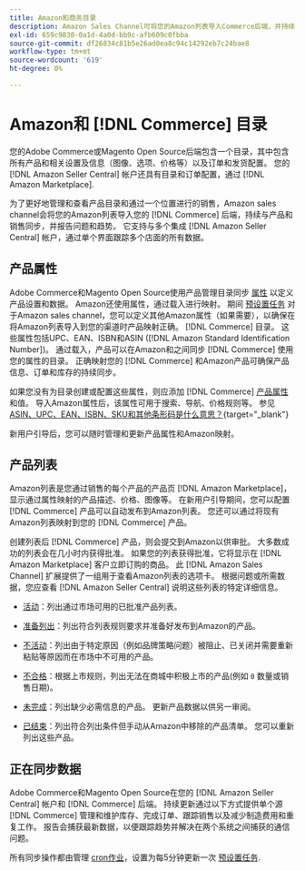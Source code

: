 ```yaml
---
title: Amazon和商务目录
description: Amazon Sales Channel可将您的Amazon列表导入Commerce后端，并持续与产品和销售同步。
exl-id: 659c9830-0a1d-4a0d-bb9c-afb609c0fbba
source-git-commit: df26834c81b5e26ad0ea8c94c14292eb7c24bae8
workflow-type: tm+mt
source-wordcount: '619'
ht-degree: 0%

---
```


# Amazon和 [!DNL Commerce] 目录

您的Adobe Commerce或Magento Open Source后端包含一个目录，其中包含所有产品和相关设置及信息（图像、选项、价格等）以及订单和发货配置。 您的 [!DNL Amazon Seller Central] 帐户还具有目录和订单配置，通过 [!DNL Amazon Marketplace].

为了更好地管理和查看产品目录和通过一个位置进行的销售，Amazon sales channel会将您的Amazon列表导入您的 [!DNL Commerce] 后端，持续与产品和销售同步，并报告问题和趋势。 它支持与多个集成 [!DNL Amazon Seller Central] 帐户，通过单个界面跟踪多个店面的所有数据。

## 产品属性

Adobe Commerce和Magento Open Source使用产品管理目录同步 [属性](https://experienceleague.adobe.com/docs/commerce-admin/catalog/product-attributes/product-attributes.html) 以定义产品设置和数据。 Amazon还使用属性，通过载入进行映射。 期间 [预设置任务](./amazon-pre-setup-tasks.md) 对于Amazon sales channel，您可以定义其他Amazon属性（如果需要），以确保在将Amazon列表导入到您的渠道时产品映射正确。 [!DNL Commerce] 目录。 这些属性包括UPC、EAN、ISBN和ASIN ([!DNL Amazon Standard Identification Number])。 通过载入，产品可以在Amazon和之间同步 [!DNL Commerce] 使用您的属性的目录。 正确映射您的 [!DNL Commerce] 和Amazon产品可确保产品信息、订单和库存的持续同步。

如果您没有为目录创建或配置这些属性，则应添加 [!DNL Commerce] [产品属性](https://experienceleague.adobe.com/docs/commerce-admin/catalog/product-attributes/product-attributes.html) 和值。 导入Amazon属性后，该属性可用于搜索、导航、价格规则等。 参见 [ASIN、UPC、EAN、ISBN、SKU和其他条形码是什么意思？](https://sellerskills.com/multi-channel-operations/what-asin-upc-ean-isbn-sku-and-other-barcodes-mean/#what-is-isbn-number){target="_blank"}

新用户引导后，您可以随时管理和更新产品属性和Amazon映射。

## 产品列表

Amazon列表是您通过销售的每个产品的产品页 [!DNL Amazon Marketplace]，显示通过属性映射的产品描述、价格、图像等。 在新用户引导期间，您可以配置 [!DNL Commerce] 产品可以自动发布到Amazon列表。 您还可以通过将现有Amazon列表映射到您的 [!DNL Commerce] 产品。

创建列表后 [!DNL Commerce] 产品，则会提交到Amazon以供审批。 大多数成功的列表会在几小时内获得批准。 如果您的列表获得批准，它将显示在 [!DNL Amazon Marketplace] 客户立即订购的商品。 此 [!DNL Amazon Sales Channel] 扩展提供了一组用于查看Amazon列表的选项卡。 根据问题或所需数据，您应查看 [!DNL Amazon Seller Central] 说明这些列表的特定详细信息。

- [活动](./active-listings.md)：列出通过市场可用的已批准产品列表。

- [准备列出](./ready-to-list.md)：列出符合列表规则要求并准备好发布到Amazon的产品。

- [不活动](./inactive-listings.md)：列出由于特定原因（例如品牌策略问题）被阻止、已关闭并需要重新粘贴等原因而在市场中不可用的产品。

- [不合格](./ineligible-listings.md)：根据上市规则，列出无法在商城中积极上市的产品(例如 `0` 数量或销售日期)。

- [未完成](./incomplete-listings.md)：列出缺少必需信息的产品。 更新产品数据以供另一审阅。

- [已结束](./ended-listings.md)：列出符合列出条件但手动从Amazon中移除的产品清单。 您可以重新列出这些产品。

## 正在同步数据

Adobe Commerce和Magento Open Source在您的 [!DNL Amazon Seller Central] 帐户和 [!DNL Commerce] 后端。 持续更新通过以下方式提供单个源 [!DNL Commerce] 管理和维护库存、完成订单、跟踪销售以及减少制造费用和重复工作。 报告会捕获最新数据，以便跟踪趋势并解决在两个系统之间捕获的通信问题。

所有同步操作都由管理 [cron作业](https://experienceleague.adobe.com/docs/commerce-admin/systems/tools/cron.html)，设置为每5分钟更新一次 [预设置任务](./amazon-pre-setup-tasks.md).

